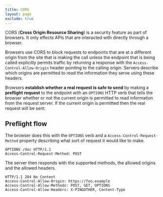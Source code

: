 ```yaml
---
title: CORS
layout: page
exclude: true
---
```


CORS (**Cross Origin Resource Sharing**) is a security feature as part of browsers. It only effects APIs that are interacted with directly through a browser. 

Browsers use CORS to block requests to endpoints that are at a different origin from the site that is making the call unless the endpoint that is being called explicitly permits traffic by returning a response with the `Access-Control-Allow-Origin` header pointing to the calling origin. Servers describe which origins are permitted to read the information they serve using these headers.

Browsers **establish whether a real request is safe to send** by making a **preflight request** to the endpoint with an `OPTIONS` HTTP verb that tells the browser whether or not the current origin is permitted to read information from the request server. If the current origin is permitted then the real request will be sent.

## Preflight flow

The browser does this with the `OPTIONS` verb and a `Access-Control-Request-Method` property describing what sort of request it would like to make.
```
OPTIONS /doc HTTP/1.1
Access-Control-Request-Method: POST
```

The server then responds with the supported methods, the allowed origins and the allowed headers.
```
HTTP/1.1 204 No Content
Access-Control-Allow-Origin: https://foo.example
Access-Control-Allow-Methods: POST, GET, OPTIONS
Access-Control-Allow-Headers: X-PINGOTHER, Content-Type
```





<!--stackedit_data:
eyJoaXN0b3J5IjpbNDY0MzQ1NTQsODA4Njk3NDIyLC0xNjAwNT
g1NjA4LC0xMTI3Mjc4ODkyXX0=
-->